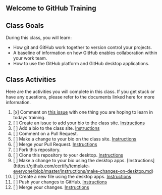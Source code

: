 ## Welcome to GitHub Training

## Class Goals

During this class, you will learn:
- How git and GitHub work together to version control your projects.
- A baseline of information on how GitHub enables collaboration within your work team.
- How to use the GitHub platform and GitHub desktop applications.

## Class Activities

Here are the activities you will complete in this class. If you get stuck or have any questions, please refer to the documents linked here for more information.

1. [x] Comment on [this issue](https://github.com/certify/template-everyone/issues/1) with one thing you are hoping to learn in todays training.
2. [ ] Create an issue to add your bio to the class site. [Instructions](https://github.com/certify/template-everyone/blob/master/instructions/create-issue.md)
3. [ ] Add a bio to the class site. [Instructions](https://github.com/certify/template-everyone/blob/master/instructions/add-file-on-github.md)
4. [ ] Comment on a Pull Request.
5. [ ] Make a change to your bio on the class site. [Instructions](https://github.com/certify/template-everyone/blob/master/instructions/changing-files-on-GitHub.md)
6. [ ] Merge your Pull Request. [Instructions](https://github.com/certify/template-everyone/blob/master/instructions/merge-your-pull-request.md)
7. [ ] Fork this repository.
8. [ ] Clone this repository to your desktop.  [Instructions](https://github.com/certify/template-everyone/blob/master/instructions/clone-a-repo.md)
9. [ ] Make a change to your bio using the desktop apps. [Instructions] (https://github.com/certify/template-everyone/blob/master/instructions/make-changes-on-desktop.md)
10. [ ] Create a new file using the desktop apps. [Instructions](https://github.com/certify/template-everyone/blob/master/instructions/new-file-on-desktop.md)
11. [ ] Push your changes to GitHub. [Instructions](https://github.com/certify/template-everyone/blob/master/instructions/push-changes-desktop.md)
12. [ ] Merge your changes. [Instructions](https://github.com/certify/template-everyone/blob/master/instructions/merge-your-pull-request.md)
